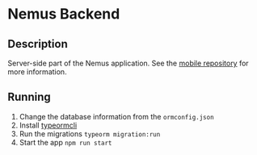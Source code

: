 # Nemus Backend

## Description
Server-side part of the Nemus application. See the [mobile repository](https://github.com/nemusapp/Mobile) for more information.

## Running
1. Change the database information from the `ormconfig.json`
2. Install [typeormcli](https://typeorm.io/#/using-cli/installing-cli)
3. Run the migrations `typeorm migration:run`
4. Start the app `npm run start`
